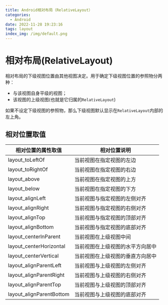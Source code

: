 ```yaml
---
title: Android相对布局（RelativeLayout）
categories:
  - Android
date: 2022-11-28 19:23:16
tags: layout
index_img: /img/default.png
---
```


# 相对布局(RelativeLayout)

相对布局的下级视图位置由其他视图决定。用于确定下级视图位置的参照物分两种：

- 与该视图自身平级的视图；
- 该视图的上级视图(也就是它归属的`RelativeLayout`)

如果不设定下级视图的参照物，那么下级视图默认显示在`RelativeLayout`内部的左上角。

## 相对位置取值

| 相对位置的属性取值       | 相对位置说明                     |
| ------------------------ | -------------------------------- |
| layout_toLeftOf          | 当前视图在指定视图的左边         |
| layout_toRightOf         | 当前视图在指定视图的右边         |
| layout_above             | 当前视图在指定视图的上方         |
| layout_below             | 当前视图在指定视图的下方         |
| layout_alignLeft         | 当前视图与指定视图的左侧对齐     |
| layout_alignRight        | 当前视图与指定视图的右侧对齐     |
| layout_alignTop          | 当前视图与指定视图的顶部对齐     |
| layout_alignBottom       | 当前视图与指定视图的底部对齐     |
| layout_centerlnParent    | 当前视图在上级视图中间           |
| layout_centerHorizontal  | 当前视图在上级视图的水平方向居中 |
| layout_centerVertical    | 当前视图在上级视图的垂直方向居中 |
| layout_alignParentLeft   | 当前视图与上级视图的左侧对齐     |
| layout_alignParentRight  | 当前视图与上级视图的右侧对齐     |
| layout_alignParentTop    | 当前视图与上级视图的顶部对齐     |
| layout_alignParentBottom | 当前视图与上级视图的底部对齐     |

